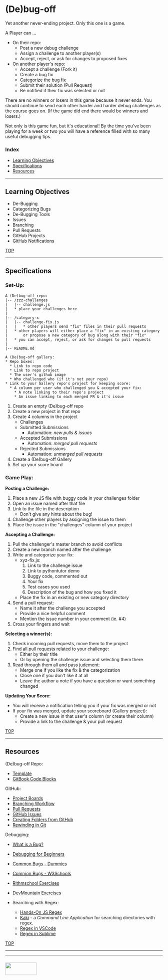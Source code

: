# (De)bug-off

Yet another never-ending project.  Only this one is a game. 

A Player can ...
* On their repo:
  * Post a new debug challenge
  * Assign a challenge to another player(s)
  * Accept, reject, or ask for changes to proposed fixes
* On another player's repo:
  * Accept a challenge (Fork it)
  * Create a bug fix
  * Categorize the bug fix
  * Submit their solution (Pull Request)
  * Be notified if their fix was selected or not

There are no winners or losers in this game because it never ends.  You should continue to send each other harder and harder debug challenges as the course goes on.  (If the game did end there would be winners and losers.)  

Not only is this game fun, but it's educational! By the time you've been playing for a week or two you will have a reference filled with so many useful debugging tips.

### Index
* [Learning Objectives](#learning-objectives)
* [Specifications](#specifications)
* [Resources](#resources)

---

## Learning Objectives

* De-Bugging
* Categorizing Bugs
* De-Bugging Tools
* Issues
* Branching
* Pull Requests
* GitHub Projects
* GitHub Notifications


[TOP](#index)

---

## Specifications

### __Set-Up:__
```
A (De)bug-off repo:
|-- /zzz-challenges
|	|-- challenge.js
|	* place your challenges here
|
|-- /category-x
|	|-- challenge-fix.js
|	|	* other players send "fix" files in their pull requests
|	* other players will either place a "fix" in an existing category
|	 	or propose a new category of bug along with their "fix"
|	* you can accept, reject, or ask for changes to pull requests
|
|-- README.md
```
```
A (De)bug-off gallery:
* Repo boxes:
  * Link to repo code
  * Link to repo project
  * The user's github image
  * Who challenged who (if it's not your repo)
* Link to your Gallery repo's project for keeping score:
  * A column per user who challenged you & accepted your fix:
    * A note linking to their repo's project
    * An issue linking to each merged PR & it's issue
```
1. Create an empty (De)bug-off repo
2. Create a new project in that repo
3. Create 4 columns in the project
   * Challenges
   * Submitted Submissions
     * Automation: _new pulls & issues_
   * Accepted Submissions
     * Automation:  _merged pull requests_
   * Rejected Submissions
     * Automation: _unmerged pull requests_
4. Create a (De)bug-off Gallery
5. Set up your score board
  


### __Game Play:__

__Posting a Challenge:__
1. Place a new JS file with buggy code in your challenges folder
2. Open an issue named after that file
3. Link to the file in the description 
    * Don't give any hints about the bug!
4. Challenge other players by assigning the issue to them
5. Place the issue in the "challenges" column of your project

__Accepting a Challenge:__
1. Pull the challenger's master branch to avoid conflicts
2. Create a new branch named after the challenge 
3. Write and categorize your fix:
    * xyz-fix.js:
      1. Link to the challenge issue
      2. Link to pythontutor demo
      3. Buggy code, commented out
      4. Your fix
      5. Test cases you used
      6. Description of the bug and how you fixed it
    * Place the fix in an existing or new category directory
4. Send a pull request:
    * Name it after the challenge you accepted
    * Provide a nice helpful comment
    * Mention the issue number in your comment (ie. #4)
5. Cross your fingers and wait

__Selecting a winner(s):__
1. Check incoming pull requests, move them to the project
2. Find all pull requests related to your challenge:
    * Either by their title
    * Or by opening the challenge issue and selecting them there
3. Read through them all and pass judement:
    * Merge one if you like the fix & the categorization
    * Close one if you don't like it at all
    * Leave the author a note if you have a question or want something changed

__Updating Your Score:__
* You will receive a notification telling you if your fix was merged or not
* If your fix was merged, update your scoreboard (Gallery project):
    * Create a new issue in that user's column (or create their column)
    * Provide a link to the challenge & your pull request




[TOP](#index)

---

## Resources

(De)bug-off Repo:
* [Template](https://github.com/elewa-academy/de-bug-off-template)
* [GitBook Code Blocks](https://github.com/azu/gitbook-plugin-include-codeblock)

GitHub:
* [Project Boards](https://help.github.com/articles/about-project-boards/)
* [Branching Workflow](https://guides.github.com/introduction/flow/)
* [Pull Requests](https://yangsu.github.io/pull-request-tutorial/)
* [GitHub Issues](https://guides.github.com/features/issues/)
* [Creating Folders from GitHub](https://stackoverflow.com/questions/18773598/creating-folders-inside-github-com-repo-without-using-git)
* [Rewinding in Git](https://www.git-tower.com/learn/git/faq/restore-repo-to-previous-revision)


Debugging:
* [What is a Bug?](https://medium.com/northcoders/understanding-bugs-and-errors-in-javascript-675ebb0a109a)
* [Debugging for Beginners](https://www.creativebloq.com/javascript/javascript-debugging-beginners-3122820)
* [Common Bugs - Dummies](http://www.dummies.com/web-design-development/javascript/10-common-javascript-bugs-and-how-to-avoid-them/)
* [Common Bugs - W3Schools](https://www.w3schools.com/js/js_mistakes.asp)
* [Rithmschool Exercises](https://www.rithmschool.com/courses/intermediate-javascript/javascript-debugging-exercises)
* [DevMountain Exercises](https://github.com/DevMountain/debugging-exercises)

 
* Searching with Regex:
    * [Hands-On JS Regex](https://github.com/dwyl/learn-regex)
    * [Kaki](https://github.com/fbeline/kaki) - a _Command Line Application_ for searching directories with regex.
    * [Regex in VSCode](https://msdn.microsoft.com/en-us/library/2k3te2cs.aspx)
    * [Regex in Sublime](http://docs.sublimetext.info/en/latest/search_and_replace/search_and_replace_overview.html)

[TOP](#index)



___
___
### <a href="http://elewa.education/blog" target="_blank"><img src="https://user-images.githubusercontent.com/18554853/34921062-506450ae-f97d-11e7-875f-6feeb26ad72d.png" width="100" height="40"/></a>

